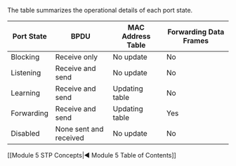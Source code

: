 The table summarizes the operational details of each port state.

| Port State | BPDU                   | MAC Address Table | Forwarding Data Frames |
| ---------- | ---------------------- | ----------------- | ---------------------- |
| Blocking   | Receive only           | No update         | No                     |
| Listening  | Receive and send       | No update         | No                     |
| Learning   | Receive and send       | Updating table    | No                     |
| Forwarding | Receive and send       | Updating table    | Yes                    |
| Disabled   | None sent and received | No update         | No                     |

[[Module 5 STP Concepts|◀ Module 5 Table of Contents]]
